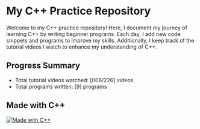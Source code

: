 # My C++ Practice Repository

Welcome to my C++ practice repository! Here, I document my journey of learning C++ by writing beginner programs. Each day, I add new code snippets and programs to improve my skills. Additionally, I keep track of the tutorial videos I watch to enhance my understanding of C++.

## Progress Summary

- Total tutorial videos watched: [006/226] videos
- Total programs written: [9] programs

## Made with C++

[![Made with C++](https://img.shields.io/badge/Made%20with-C%2B%2B-blue.svg)](https://en.wikipedia.org/wiki/C%2B%2B)

